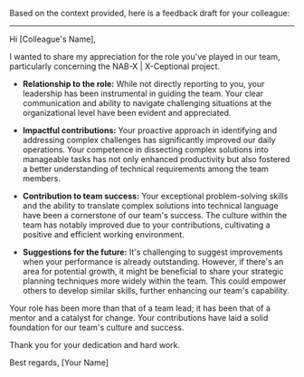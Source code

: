 Based on the context provided, here is a feedback draft for your colleague:

---

Hi [Colleague's Name],

I wanted to share my appreciation for the role you've played in our team, particularly concerning the NAB-X | X-Ceptional project.

- **Relationship to the role:** While not directly reporting to you, your leadership has been instrumental in guiding the team. Your clear communication and ability to navigate challenging situations at the organizational level have been evident and appreciated.

- **Impactful contributions:** Your proactive approach in identifying and addressing complex challenges has significantly improved our daily operations. Your competence in dissecting complex solutions into manageable tasks has not only enhanced productivity but also fostered a better understanding of technical requirements among the team members.

- **Contribution to team success:** Your exceptional problem-solving skills and the ability to translate complex solutions into technical language have been a cornerstone of our team's success. The culture within the team has notably improved due to your contributions, cultivating a positive and efficient working environment.

- **Suggestions for the future:** It's challenging to suggest improvements when your performance is already outstanding. However, if there's an area for potential growth, it might be beneficial to share your strategic planning techniques more widely within the team. This could empower others to develop similar skills, further enhancing our team's capability.

Your role has been more than that of a team lead; it has been that of a mentor and a catalyst for change. Your contributions have laid a solid foundation for our team's culture and success.

Thank you for your dedication and hard work.

Best regards,
[Your Name]
